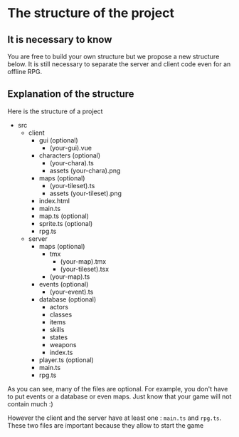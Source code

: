 # The structure of the project

## It is necessary to know

You are free to build your own structure but we propose a new structure below. It is still necessary to separate the server and client code even for an offline RPG.

## Explanation of the structure

Here is the structure of a project

* src
    * client
        * gui (optional)
            * (your-gui).vue
        * characters (optional)
            * (your-chara).ts 
            * assets
                (your-chara).png
        * maps (optional)
            * (your-tileset).ts 
            * assets
                (your-tileset).png
        * index.html
        * main.ts
        * map.ts (optional)
        * sprite.ts (optional)
        * rpg.ts
    * server
        * maps (optional)
            * tmx
                * (your-map).tmx
                * (your-tileset).tsx
            * (your-map).ts
        * events (optional)
            * (your-event).ts
        * database (optional)
            * actors
            * classes
            * items
            * skills
            * states
            * weapons
            * index.ts
        * player.ts (optional)
        * main.ts
        * rpg.ts

As you can see, many of the files are optional. For example, you don't have to put events or a database or even maps. Just know that your game will not contain much :)

However the client and the server have at least one : `main.ts` and `rpg.ts`. These two files are important because they allow to start the game